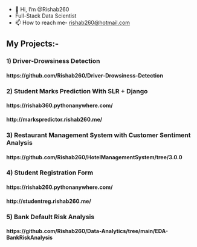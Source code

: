 - 👋 Hi, I’m @Rishab260
- Full-Stack Data Scientist
- 📫 How to reach me- rishab260@hotmail.com

<h2>My Projects:- </h2>
 <h3>1) Driver-Drowsiness Detection </h3>
 <h4>https://github.com/Rishab260/Driver-Drowsiness-Detection </h4>
<h3>2) Student Marks Prediction With SLR + Django </h3>
  <h4> https://rishab360.pythonanywhere.com/ </h4>
  <h4> http://markspredictor.rishab260.me/ </h4>
<h3>3) Restaurant Management System with Customer Sentiment Analysis
  <h4> https://github.com/Rishab260/HotelManagementSystem/tree/3.0.0 </h4>
<h3>4) Student Registration Form </h3>
 <h4>  https://rishab260.pythonanywhere.com/</h4>
 <h4> http://studentreg.rishab260.me/ </h4>
 <h3>5) Bank Default Risk Analysis</h3>
 <h4> https://github.com/Rishab260/Data-Analytics/tree/main/EDA-BankRiskAnalysis </h4>

<!---
Rishab260/Rishab260 is a ✨ special ✨ repository because its `README.md` (this file) appears on your GitHub profile.
You can click the Preview link to take a look at your changes.
--->
